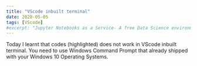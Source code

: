 ```yaml
---
title: "VScode inbuilt terminal"
date: 2020-05-05
tags: [VScode]
#excerpt: "Jupyter Notebooks as a Service- A free Data Science environment in the cloud."
---
```

Today I learnt that codes (highlighted) does not work in VScode inbuilt terminal. You need to use Windows Command Prompt that already shipped with your Windows 10 Operating Systems.

